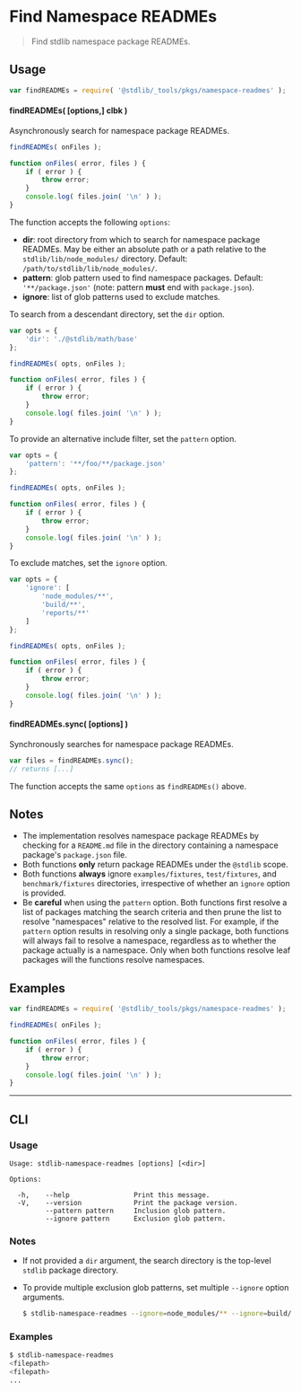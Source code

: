 <!--

@license Apache-2.0

Copyright (c) 2021 The Stdlib Authors.

Licensed under the Apache License, Version 2.0 (the "License");
you may not use this file except in compliance with the License.
You may obtain a copy of the License at

   http://www.apache.org/licenses/LICENSE-2.0

Unless required by applicable law or agreed to in writing, software
distributed under the License is distributed on an "AS IS" BASIS,
WITHOUT WARRANTIES OR CONDITIONS OF ANY KIND, either express or implied.
See the License for the specific language governing permissions and
limitations under the License.

-->

# Find Namespace READMEs

> Find stdlib namespace package READMEs.

<section class="usage">

## Usage

```javascript
var findREADMEs = require( '@stdlib/_tools/pkgs/namespace-readmes' );
```

#### findREADMEs( \[options,] clbk )

Asynchronously search for namespace package READMEs.

<!-- run-disable -->

```javascript
findREADMEs( onFiles );

function onFiles( error, files ) {
    if ( error ) {
        throw error;
    }
    console.log( files.join( '\n' ) );
}
```

The function accepts the following `options`:

-   **dir**: root directory from which to search for namespace package READMEs.  May be either an absolute path or a path relative to the `stdlib/lib/node_modules/` directory. Default: `/path/to/stdlib/lib/node_modules/`.
-   **pattern**: glob pattern used to find namespace packages. Default: `'**/package.json'` (note: pattern **must** end with `package.json`).
-   **ignore**: list of glob patterns used to exclude matches.

To search from a descendant directory, set the `dir` option.

```javascript
var opts = {
    'dir': './@stdlib/math/base'
};

findREADMEs( opts, onFiles );

function onFiles( error, files ) {
    if ( error ) {
        throw error;
    }
    console.log( files.join( '\n' ) );
}
```

To provide an alternative include filter, set the `pattern` option.

```javascript
var opts = {
    'pattern': '**/foo/**/package.json'
};

findREADMEs( opts, onFiles );

function onFiles( error, files ) {
    if ( error ) {
        throw error;
    }
    console.log( files.join( '\n' ) );
}
```

To exclude matches, set the `ignore` option.

<!-- run-disable -->

```javascript
var opts = {
    'ignore': [
        'node_modules/**',
        'build/**',
        'reports/**'
    ]
};

findREADMEs( opts, onFiles );

function onFiles( error, files ) {
    if ( error ) {
        throw error;
    }
    console.log( files.join( '\n' ) );
}
```

#### findREADMEs.sync( \[options] )

Synchronously searches for namespace package READMEs.

<!-- run-disable -->

```javascript
var files = findREADMEs.sync();
// returns [...]
```

The function accepts the same `options` as `findREADMEs()` above.

</section>

<!-- /.usage -->

<section class="notes">

## Notes

-   The implementation resolves namespace package READMEs by checking for a `README.md` file in the directory containing a namespace package's `package.json` file.
-   Both functions **only** return package READMEs under the `@stdlib` scope.
-   Both functions **always** ignore `examples/fixtures`, `test/fixtures`, and `benchmark/fixtures` directories, irrespective of whether an `ignore` option is provided.
-   Be **careful** when using the `pattern` option. Both functions first resolve a list of packages matching the search criteria and then prune the list to resolve "namespaces" relative to the resolved list. For example, if the `pattern` option results in resolving only a single package, both functions will always fail to resolve a namespace, regardless as to whether the package actually is a namespace. Only when both functions resolve leaf packages will the functions resolve namespaces.

</section>

<!-- /.notes -->

<section class="examples">

## Examples

<!-- run-disable -->

<!-- eslint no-undef: "error" -->

```javascript
var findREADMEs = require( '@stdlib/_tools/pkgs/namespace-readmes' );

findREADMEs( onFiles );

function onFiles( error, files ) {
    if ( error ) {
        throw error;
    }
    console.log( files.join( '\n' ) );
}
```

</section>

<!-- /.examples -->

* * *

<section class="cli">

## CLI

<section class="usage">

### Usage

```text
Usage: stdlib-namespace-readmes [options] [<dir>]

Options:

  -h,    --help                Print this message.
  -V,    --version             Print the package version.
         --pattern pattern     Inclusion glob pattern.
         --ignore pattern      Exclusion glob pattern.
```

</section>

<!-- /.usage -->

<section class="notes">

### Notes

-   If not provided a `dir` argument, the search directory is the top-level `stdlib` package directory.

-   To provide multiple exclusion glob patterns, set multiple `--ignore` option arguments.

    <!-- run-disable -->

    ```bash
    $ stdlib-namespace-readmes --ignore=node_modules/** --ignore=build/** --ignore=reports/**
    ```

</section>

<!-- /.notes -->

<section class="examples">

### Examples

<!-- run-disable -->

```bash
$ stdlib-namespace-readmes
<filepath>
<filepath>
...
```

</section>

<!-- /.examples -->

</section>

<!-- /.cli -->

<section class="links">

</section>

<!-- /.links -->
